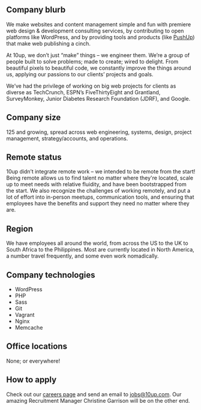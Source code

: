 ## Company blurb

We make websites and content management simple and fun with premiere web design & development consulting services, by contributing to open platforms like WordPress, and by providing tools and products (like [PushUp](https://pushupnotifications.com/)) that make web publishing a cinch.

At 10up, we don’t just “make” things – we engineer them. We’re a group of people built to solve problems; made to create; wired to delight. From beautiful pixels to beautiful code, we constantly improve the things around us, applying our passions to our clients’ projects and goals.

We’ve had the privilege of working on big web projects for clients as diverse as TechCrunch, ESPN’s FiveThirtyEight and Grantland, SurveyMonkey, Junior Diabetes Research Foundation (JDRF), and Google.

## Company size

125 and growing, spread across web engineering, systems, design, project management, strategy/accounts, and operations.

## Remote status

10up didn’t integrate remote work – we intended to be remote from the start! Being remote allows us to find talent no matter where they're located, scale up to meet needs with relative fluidity, and have been bootstrapped from the start. We also recognize the challenges of working remotely, and put a lot of effort into in-person meetups, communication tools, and ensuring that employees have the benefits and support they need no matter where they are.

## Region

We have employees all around the world, from across the US to the UK to South Africa to the Philippines. Most are currently located in North America, a number travel frequently, and some even work nomadically.

## Company technologies

* WordPress
* PHP
* Sass
* Git
* Vagrant
* Nginx
* Memcache

## Office locations

None; or everywhere!

## How to apply

Check out our [careers page](https://10up.com/careers/) and send an email to jobs@10up.com. Our amazing Recruitment Manager Christine Garrison will be on the other end.
